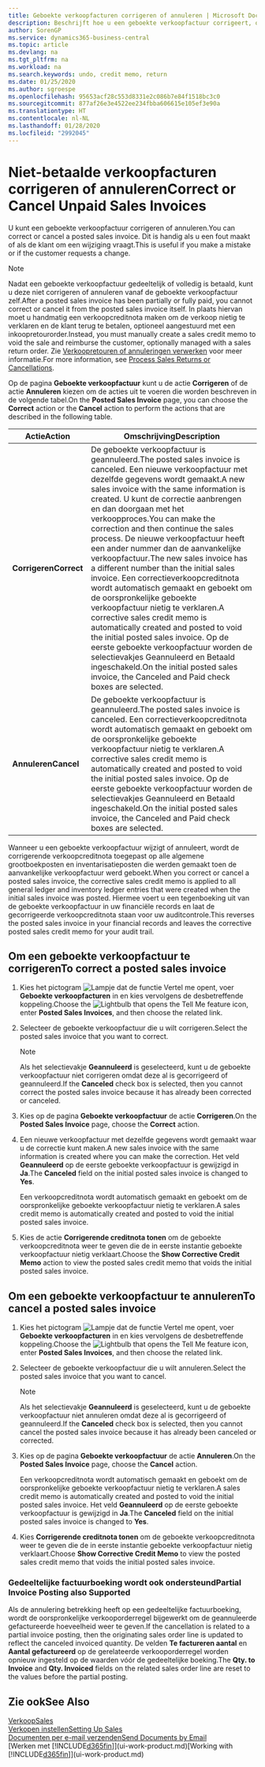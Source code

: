 ```yaml
---
title: Geboekte verkoopfacturen corrigeren of annuleren | Microsoft Docs
description: Beschrijft hoe u een geboekte verkoopfactuur corrigeert, ongedaan maakt of annuleert en een verkoopcreditnota vereffent.
author: SorenGP
ms.service: dynamics365-business-central
ms.topic: article
ms.devlang: na
ms.tgt_pltfrm: na
ms.workload: na
ms.search.keywords: undo, credit memo, return
ms.date: 01/25/2020
ms.author: sgroespe
ms.openlocfilehash: 95653acf28c553d8331e2c086b7e84f1518bc3c0
ms.sourcegitcommit: 877af26e3e4522ee234fbba606615e105ef3e90a
ms.translationtype: HT
ms.contentlocale: nl-NL
ms.lasthandoff: 01/28/2020
ms.locfileid: "2992045"
---
```

# <a name="correct-or-cancel-unpaid-sales-invoices"></a><span data-ttu-id="ddc49-103">Niet-betaalde verkoopfacturen corrigeren of annuleren</span><span class="sxs-lookup"><span data-stu-id="ddc49-103">Correct or Cancel Unpaid Sales Invoices</span></span>
<span data-ttu-id="ddc49-104">U kunt een geboekte verkoopfactuur corrigeren of annuleren.</span><span class="sxs-lookup"><span data-stu-id="ddc49-104">You can correct or cancel a posted sales invoice.</span></span> <span data-ttu-id="ddc49-105">Dit is handig als u een fout maakt of als de klant om een wijziging vraagt.</span><span class="sxs-lookup"><span data-stu-id="ddc49-105">This is useful if you make a mistake or if the customer requests a change.</span></span>

> [!NOTE]  
>   <span data-ttu-id="ddc49-106">Nadat een geboekte verkoopfactuur gedeeltelijk of volledig is betaald, kunt u deze niet corrigeren of annuleren vanaf de geboekte verkoopfactuur zelf.</span><span class="sxs-lookup"><span data-stu-id="ddc49-106">After a posted sales invoice has been partially or fully paid, you cannot correct or cancel it from the posted sales invoice itself.</span></span> <span data-ttu-id="ddc49-107">In plaats hiervan moet u handmatig een verkoopcreditnota maken om de verkoop nietig te verklaren en de klant terug te betalen, optioneel aangestuurd met een inkoopretourorder.</span><span class="sxs-lookup"><span data-stu-id="ddc49-107">Instead, you must manually create a sales credit memo to void the sale and reimburse the customer, optionally managed with a sales return order.</span></span> <span data-ttu-id="ddc49-108">Zie [Verkoopretouren of annuleringen verwerken](sales-how-process-sales-returns-cancellations.md) voor meer informatie.</span><span class="sxs-lookup"><span data-stu-id="ddc49-108">For more information, see [Process Sales Returns or Cancellations](sales-how-process-sales-returns-cancellations.md).</span></span>

<span data-ttu-id="ddc49-109">Op de pagina **Geboekte verkoopfactuur** kunt u de actie **Corrigeren** of de actie **Annuleren** kiezen om de acties uit te voeren die worden beschreven in de volgende tabel.</span><span class="sxs-lookup"><span data-stu-id="ddc49-109">On the **Posted Sales Invoice** page, you can choose the **Correct** action or the **Cancel** action to perform the actions that are described in the following table.</span></span>

| <span data-ttu-id="ddc49-110">Actie</span><span class="sxs-lookup"><span data-stu-id="ddc49-110">Action</span></span> | <span data-ttu-id="ddc49-111">Omschrijving</span><span class="sxs-lookup"><span data-stu-id="ddc49-111">Description</span></span> |
| --- | --- |
| <span data-ttu-id="ddc49-112">**Corrigeren**</span><span class="sxs-lookup"><span data-stu-id="ddc49-112">**Correct**</span></span> |<span data-ttu-id="ddc49-113">De geboekte verkoopfactuur is geannuleerd.</span><span class="sxs-lookup"><span data-stu-id="ddc49-113">The posted sales invoice is canceled.</span></span> <span data-ttu-id="ddc49-114">Een nieuwe verkoopfactuur met dezelfde gegevens wordt gemaakt.</span><span class="sxs-lookup"><span data-stu-id="ddc49-114">A new sales invoice with the same information is created.</span></span> <span data-ttu-id="ddc49-115">U kunt de correctie aanbrengen en dan doorgaan met het verkoopproces.</span><span class="sxs-lookup"><span data-stu-id="ddc49-115">You can make the correction and then continue the sales process.</span></span> <span data-ttu-id="ddc49-116">De nieuwe verkoopfactuur heeft een ander nummer dan de aanvankelijke verkoopfactuur.</span><span class="sxs-lookup"><span data-stu-id="ddc49-116">The new sales invoice has a different number than the initial sales invoice.</span></span> <span data-ttu-id="ddc49-117">Een correctieverkoopcreditnota wordt automatisch gemaakt en geboekt om de oorspronkelijke geboekte verkoopfactuur nietig te verklaren.</span><span class="sxs-lookup"><span data-stu-id="ddc49-117">A corrective sales credit memo is automatically created and posted to void the initial posted sales invoice.</span></span> <span data-ttu-id="ddc49-118">Op de eerste geboekte verkoopfactuur worden de selectievakjes Geannuleerd en Betaald ingeschakeld.</span><span class="sxs-lookup"><span data-stu-id="ddc49-118">On the initial posted sales invoice, the Canceled and Paid check boxes are selected.</span></span> |
| <span data-ttu-id="ddc49-119">**Annuleren**</span><span class="sxs-lookup"><span data-stu-id="ddc49-119">**Cancel**</span></span> |<span data-ttu-id="ddc49-120">De geboekte verkoopfactuur is geannuleerd.</span><span class="sxs-lookup"><span data-stu-id="ddc49-120">The posted sales invoice is canceled.</span></span> <span data-ttu-id="ddc49-121">Een correctieverkoopcreditnota wordt automatisch gemaakt en geboekt om de oorspronkelijke geboekte verkoopfactuur nietig te verklaren.</span><span class="sxs-lookup"><span data-stu-id="ddc49-121">A corrective sales credit memo is automatically created and posted to void the initial posted sales invoice.</span></span> <span data-ttu-id="ddc49-122">Op de eerste geboekte verkoopfactuur worden de selectievakjes Geannuleerd en Betaald ingeschakeld.</span><span class="sxs-lookup"><span data-stu-id="ddc49-122">On the initial posted sales invoice, the Canceled and Paid check boxes are selected.</span></span> |

<span data-ttu-id="ddc49-123">Wanneer u een geboekte verkoopfactuur wijzigt of annuleert, wordt de corrigerende verkoopcreditnota toegepast op alle algemene grootboekposten en inventarisatieposten die werden gemaakt toen de aanvankelijke verkoopfactuur werd geboekt.</span><span class="sxs-lookup"><span data-stu-id="ddc49-123">When you correct or cancel a posted sales invoice, the corrective sales credit memo is applied to all general ledger and inventory ledger entries that were created when the initial sales invoice was posted.</span></span> <span data-ttu-id="ddc49-124">Hiermee voert u een tegenboeking uit van de geboekte verkoopfactuur in uw financiële records en laat de gecorrigeerde verkoopcreditnota staan voor uw auditcontrole.</span><span class="sxs-lookup"><span data-stu-id="ddc49-124">This reverses the posted sales invoice in your financial records and leaves the corrective posted sales credit memo for your audit trail.</span></span>

## <a name="to-correct-a-posted-sales-invoice"></a><span data-ttu-id="ddc49-125">Om een geboekte verkoopfactuur te corrigeren</span><span class="sxs-lookup"><span data-stu-id="ddc49-125">To correct a posted sales invoice</span></span>
1. <span data-ttu-id="ddc49-126">Kies het pictogram ![Lampje dat de functie Vertel me opent](media/ui-search/search_small.png "Vertel me wat u wilt doen"), voer **Geboekte verkoopfacturen** in en kies vervolgens de desbetreffende koppeling.</span><span class="sxs-lookup"><span data-stu-id="ddc49-126">Choose the ![Lightbulb that opens the Tell Me feature](media/ui-search/search_small.png "Tell me what you want to do") icon, enter **Posted Sales Invoices**, and then choose the related link.</span></span>  
2. <span data-ttu-id="ddc49-127">Selecteer de geboekte verkoopfactuur die u wilt corrigeren.</span><span class="sxs-lookup"><span data-stu-id="ddc49-127">Select the posted sales invoice that you want to correct.</span></span>

    > [!NOTE]  
    >   <span data-ttu-id="ddc49-128">Als het selectievakje **Geannuleerd** is geselecteerd, kunt u de geboekte verkoopfactuur niet corrigeren omdat deze al is gecorrigeerd of geannuleerd.</span><span class="sxs-lookup"><span data-stu-id="ddc49-128">If the **Canceled** check box is selected, then you cannot correct the posted sales invoice because it has already been corrected or canceled.</span></span>
3. <span data-ttu-id="ddc49-129">Kies op de pagina **Geboekte verkoopfactuur** de actie **Corrigeren**.</span><span class="sxs-lookup"><span data-stu-id="ddc49-129">On the **Posted Sales Invoice** page, choose the **Correct** action.</span></span>  
4. <span data-ttu-id="ddc49-130">Een nieuwe verkoopfactuur met dezelfde gegevens wordt gemaakt waar u de correctie kunt maken.</span><span class="sxs-lookup"><span data-stu-id="ddc49-130">A new sales invoice with the same information is created where you can make the correction.</span></span> <span data-ttu-id="ddc49-131">Het veld **Geannuleerd** op de eerste geboekte verkoopfactuur is gewijzigd in **Ja**.</span><span class="sxs-lookup"><span data-stu-id="ddc49-131">The **Canceled** field on the initial posted sales invoice is changed to **Yes**.</span></span>

    <span data-ttu-id="ddc49-132">Een verkoopcreditnota wordt automatisch gemaakt en geboekt om de oorspronkelijke geboekte verkoopfactuur nietig te verklaren.</span><span class="sxs-lookup"><span data-stu-id="ddc49-132">A sales credit memo is automatically created and posted to void the initial posted sales invoice.</span></span>
5. <span data-ttu-id="ddc49-133">Kies de actie **Corrigerende creditnota tonen** om de geboekte verkoopcreditnota weer te geven die de in eerste instantie geboekte verkoopfactuur nietig verklaart.</span><span class="sxs-lookup"><span data-stu-id="ddc49-133">Choose the **Show Corrective Credit Memo** action to view the posted sales credit memo that voids the initial posted sales invoice.</span></span>

## <a name="to-cancel-a-posted-sales-invoice"></a><span data-ttu-id="ddc49-134">Om een geboekte verkoopfactuur te annuleren</span><span class="sxs-lookup"><span data-stu-id="ddc49-134">To cancel a posted sales invoice</span></span>
1. <span data-ttu-id="ddc49-135">Kies het pictogram ![Lampje dat de functie Vertel me opent](media/ui-search/search_small.png "Vertel me wat u wilt doen"), voer **Geboekte verkoopfacturen** in en kies vervolgens de desbetreffende koppeling.</span><span class="sxs-lookup"><span data-stu-id="ddc49-135">Choose the ![Lightbulb that opens the Tell Me feature](media/ui-search/search_small.png "Tell me what you want to do") icon, enter **Posted Sales Invoices**, and then choose the related link.</span></span>  
2. <span data-ttu-id="ddc49-136">Selecteer de geboekte verkoopfactuur die u wilt annuleren.</span><span class="sxs-lookup"><span data-stu-id="ddc49-136">Select the posted sales invoice that you want to cancel.</span></span>

    > [!NOTE]  
    >   <span data-ttu-id="ddc49-137">Als het selectievakje **Geannuleerd** is geselecteerd, kunt u de geboekte verkoopfactuur niet annuleren omdat deze al is gecorrigeerd of geannuleerd.</span><span class="sxs-lookup"><span data-stu-id="ddc49-137">If the **Canceled** check box is selected, then you cannot cancel the posted sales invoice because it has already been canceled or corrected.</span></span>
3. <span data-ttu-id="ddc49-138">Kies op de pagina **Geboekte verkoopfactuur** de actie **Annuleren**.</span><span class="sxs-lookup"><span data-stu-id="ddc49-138">On the **Posted Sales Invoice** page, choose the **Cancel** action.</span></span>

    <span data-ttu-id="ddc49-139">Een verkoopcreditnota wordt automatisch gemaakt en geboekt om de oorspronkelijke geboekte verkoopfactuur nietig te verklaren.</span><span class="sxs-lookup"><span data-stu-id="ddc49-139">A sales credit memo is automatically created and posted to void the initial posted sales invoice.</span></span> <span data-ttu-id="ddc49-140">Het veld **Geannuleerd** op de eerste geboekte verkoopfactuur is gewijzigd in **Ja**.</span><span class="sxs-lookup"><span data-stu-id="ddc49-140">The **Canceled** field on the initial posted sales invoice is changed to **Yes**.</span></span>
4. <span data-ttu-id="ddc49-141">Kies **Corrigerende creditnota tonen** om de geboekte verkoopcreditnota weer te geven die de in eerste instantie geboekte verkoopfactuur nietig verklaart.</span><span class="sxs-lookup"><span data-stu-id="ddc49-141">Choose **Show Corrective Credit Memo** to view the posted sales credit memo that voids the initial posted sales invoice.</span></span>

### <a name="partial-invoice-posting-also-supported"></a><span data-ttu-id="ddc49-142">Gedeeltelijke factuurboeking wordt ook ondersteund</span><span class="sxs-lookup"><span data-stu-id="ddc49-142">Partial Invoice Posting also Supported</span></span>
<span data-ttu-id="ddc49-143">Als de annulering betrekking heeft op een gedeeltelijke factuurboeking, wordt de oorspronkelijke verkooporderregel bijgewerkt om de geannuleerde gefactureerde hoeveelheid weer te geven.</span><span class="sxs-lookup"><span data-stu-id="ddc49-143">If the cancellation is related to a partial invoice posting, then the originating sales order line is updated to reflect the canceled invoiced quantity.</span></span> <span data-ttu-id="ddc49-144">De velden **Te factureren aantal** en **Aantal gefactureerd** op de gerelateerde verkooporderregel worden opnieuw ingesteld op de waarden vóór de gedeeltelijke boeking.</span><span class="sxs-lookup"><span data-stu-id="ddc49-144">The **Qty. to Invoice** and **Qty. Invoiced** fields on the related sales order line are reset to the values before the partial posting.</span></span>

## <a name="see-also"></a><span data-ttu-id="ddc49-145">Zie ook</span><span class="sxs-lookup"><span data-stu-id="ddc49-145">See Also</span></span>
[<span data-ttu-id="ddc49-146">Verkoop</span><span class="sxs-lookup"><span data-stu-id="ddc49-146">Sales</span></span>](sales-manage-sales.md)  
[<span data-ttu-id="ddc49-147">Verkopen instellen</span><span class="sxs-lookup"><span data-stu-id="ddc49-147">Setting Up Sales</span></span>](sales-setup-sales.md)  
[<span data-ttu-id="ddc49-148">Documenten per e-mail verzenden</span><span class="sxs-lookup"><span data-stu-id="ddc49-148">Send Documents by Email</span></span>](ui-how-send-documents-email.md)  
<span data-ttu-id="ddc49-149">[Werken met [!INCLUDE[d365fin](includes/d365fin_md.md)]](ui-work-product.md)</span><span class="sxs-lookup"><span data-stu-id="ddc49-149">[Working with [!INCLUDE[d365fin](includes/d365fin_md.md)]](ui-work-product.md)</span></span>
